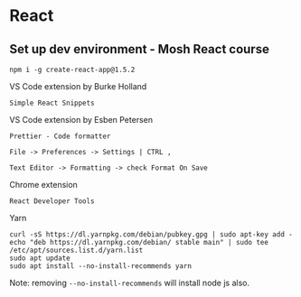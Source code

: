# React

## Set up dev environment - Mosh React course

```
npm i -g create-react-app@1.5.2
```

VS Code extension by Burke Holland
```
Simple React Snippets
```

VS Code extension by Esben Petersen
```
Prettier - Code formatter

File -> Preferences -> Settings | CTRL ,

Text Editor -> Formatting -> check Format On Save
```

Chrome extension
```
React Developer Tools
```

Yarn
```
curl -sS https://dl.yarnpkg.com/debian/pubkey.gpg | sudo apt-key add -
echo "deb https://dl.yarnpkg.com/debian/ stable main" | sudo tee /etc/apt/sources.list.d/yarn.list
sudo apt update
sudo apt install --no-install-recommends yarn
```
Note: removing `--no-install-recommends` will install node js also.


